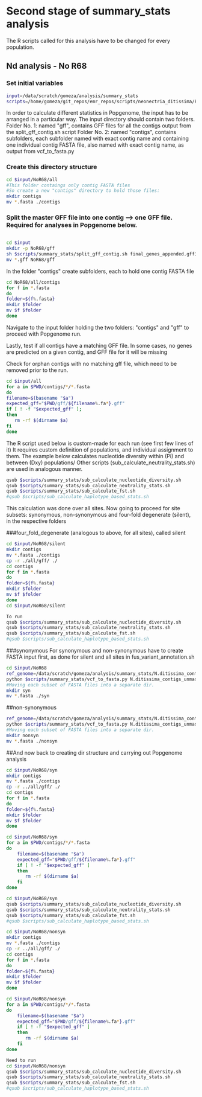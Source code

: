 # Second stage of summary_stats analysis

The R scripts called for this analysis have to be changed for every population.

## Nd analysis - No R68

### Set initial variables

```bash
input=/data/scratch/gomeza/analysis/summary_stats
scripts=/home/gomeza/git_repos/emr_repos/scripts/neonectria_ditissima/Popgen_analysis
```

In order to calculate different statistics in Popgenome, the input has to be
arranged in a particular way.
The input directory should contain two folders.
Folder No. 1: named "gff", contains GFF files for all the contigs output from
the split_gff_contig.sh script
Folder No. 2: named "contigs", contains subfolders, each subfolder named with
exact contig name and containing one individual contig FASTA file, also named
with exact contig name, as output from vcf_to_fasta.py

### Create this directory structure

```bash
cd $input/NoR68/all
#This folder contaings only contig FASTA files
#So create a new "contigs" directory to hold those files:
mkdir contigs
mv *.fasta ./contigs
```

### Split the master GFF file into one contig --> one GFF file. Required for analyses in Popgenome below.

```bash

cd $input
mkdir -p NoR68/gff
sh $scripts/summary_stats/split_gff_contig.sh final_genes_appended.gff3
mv *.gff NoR68/gff
```

In the folder "contigs" create subfolders, each to hold one contig FASTA file

```bash
cd NoR68/all/contigs
for f in *.fasta
do
folder=${f%.fasta}
mkdir $folder
mv $f $folder
done
```

Navigate to the input folder holding the two folders: "contigs" and "gff" to proceed with Popgenome run.

Lastly, test if all contigs have a matching GFF file. In some cases, no genes are predicted on a given contig, and GFF file for it will be missing

Check for orphan contigs with no matching gff file, which need to be removed prior to the run.

```bash
cd $input/all
for a in $PWD/contigs/*/*.fasta
do
filename=$(basename "$a")
expected_gff="$PWD/gff/${filename%.fa*}.gff"
if [ ! -f "$expected_gff" ];
then
   rm -rf $(dirname $a)
fi
done
```

The R script used below is custom-made for each run (see first few lines of it)
It requires custom definition of populations, and individual assignment to them.
The example below calculates nucleotide diversity within (Pi) and between (Dxy) populations/
Other scripts (sub_calculate_neutrality_stats.sh) are used in analogous manner.

```bash
qsub $scripts/summary_stats/sub_calculate_nucleotide_diversity.sh
qsub $scripts/summary_stats/sub_calculate_neutrality_stats.sh
qsub $scripts/summary_stats/sub_calculate_fst.sh
#qsub $scripts/sub_calculate_haplotype_based_stats.sh
```

This calculation was done over all sites. Now going to proceed for site subsets: synonymous, non-synonymous and four-fold degenerate (silent), in the respective folders

###four_fold_degenerate (analogous to above, for all sites), called silent

```bash
cd $input/NoR68/silent
mkdir contigs
mv *.fasta ./contigs
cp -r ./all/gff/ ./
cd contigs
for f in *.fasta
do
folder=${f%.fasta}
mkdir $folder
mv $f $folder
done
cd $input/NoR68/silent

To run
qsub $scripts/summary_stats/sub_calculate_nucleotide_diversity.sh
qsub $scripts/summary_stats/sub_calculate_neutrality_stats.sh
qsub $scripts/summary_stats/sub_calculate_fst.sh
#qsub $scripts/sub_calculate_haplotype_based_stats.sh
```

###synonymous
For synonymous and non-synonymous have to create FASTA input first, as done
for silent and all sites in fus_variant_annotation.sh

```bash
cd $input/NoR68
ref_genome=/data/scratch/gomeza/analysis/summary_stats/N.ditissima_contigs_unmasked.fa
python $scripts/summary_stats/vcf_to_fasta.py N.ditissima_contigs_unmasked_noR68_filtered.recode_syn.vcf $ref_genome 1
#Moving each subset of FASTA files into a separate dir.
mkdir syn
mv *.fasta ./syn
```

##non-synonymous
```bash
ref_genome=/data/scratch/gomeza/analysis/summary_stats/N.ditissima_contigs_unmasked.fa
python $scripts/summary_stats/vcf_to_fasta.py N.ditissima_contigs_unmasked_noR68_filtered.recode_nonsyn.vcf $ref_genome 1
#Moving each subset of FASTA files into a separate dir.
mkdir nonsyn
mv *.fasta ./nonsyn
```

##And now back to creating dir structure and carrying out Popgenome analysis

```bash
cd $input/NoR68/syn
mkdir contigs
mv *.fasta ./contigs
cp -r ../all/gff/ ./
cd contigs
for f in *.fasta
do
folder=${f%.fasta}
mkdir $folder
mv $f $folder
done

cd $input/NoR68/syn
for a in $PWD/contigs/*/*.fasta
do
    filename=$(basename "$a")
    expected_gff="$PWD/gff/${filename%.fa*}.gff"
    if [ ! -f "$expected_gff" ]
    then
       rm -rf $(dirname $a)
    fi
done

cd $input/NoR68/syn
qsub $scripts/summary_stats/sub_calculate_nucleotide_diversity.sh
qsub $scripts/summary_stats/sub_calculate_neutrality_stats.sh
qsub $scripts/summary_stats/sub_calculate_fst.sh
#qsub $scripts/sub_calculate_haplotype_based_stats.sh
```
```bash
cd $input/NoR68/nonsyn
mkdir contigs
mv *.fasta ./contigs
cp -r ../all/gff/ ./
cd contigs
for f in *.fasta
do
folder=${f%.fasta}
mkdir $folder
mv $f $folder
done

cd $input/NoR68/nonsyn
for a in $PWD/contigs/*/*.fasta
do
    filename=$(basename "$a")
    expected_gff="$PWD/gff/${filename%.fa*}.gff"
    if [ ! -f "$expected_gff" ]
    then
       rm -rf $(dirname $a)
    fi
done

Need to run
cd $input/NoR68/nonsyn
qsub $scripts/summary_stats/sub_calculate_nucleotide_diversity.sh
qsub $scripts/summary_stats/sub_calculate_neutrality_stats.sh
qsub $scripts/summary_stats/sub_calculate_fst.sh
#qsub $scripts/sub_calculate_haplotype_based_stats.sh
```
